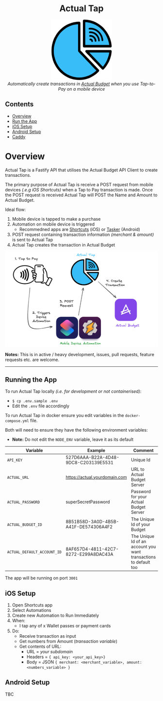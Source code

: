<h1 align="center">Actual Tap</h1>

<p align="center">
    <img src="images/logo.webp" width="200" height="200">
    <br>
    <i>Automatically create transactions in <a href="https://github.com/actualbudget/actual">Actual Budget</a> when you use Tap-to-Pay on a mobile device</i>
</p>

## Contents
- [Overview](#overview)
- [Run the App](#run-the-app)
- [iOS Setup](#ios-setup)
- [Android Setup](#android-setup)
- [Caddy](#caddy)

# Overview
Actual Tap is a Fastify API that utilises the Actual Budget API Client to create transactions.

The primary purpose of Actual Tap is receive a POST request from mobile devices *(.e.g iOS Shortcuts)* when a Tap to Pay transaction is made. Once the POST request is received Actual Tap will POST the Name and Amount to Actual Budget.

Ideal flow:
1. Mobile device is tapped to make a purchase
2. Automation on mobile device is triggered
    - Recommedned apps are [Shortcuts](https://apps.apple.com/us/app/shortcuts/id915249334) (iOS) or [Tasker](https://play.google.com/store/apps/details?id=net.dinglisch.android.taskerm&pcampaignid=web_share) (Android)
3. POST request containing transaction information *(merchant & amount)* is sent to Actual Tap
4. Actual Tap creates the transaction in Actual Budget

<p align="center">
    <img src="images/flow.png">
</p>

**Notes:** This is in active / heavy development, issues, pull requests, feature requests etc. are welcome. 

---

## Running the App

To run Actual Tap locally *(i.e. for development or not containerised)*:
- `$ cp .env.sample .env`
- Edit the `.env` file accordingly

To run Actual Tap in docker ensure you edit variables in the `docker-compose.yml` file.

Both will need to ensure they have the following environment variables:
- **Note:** Do not edit the `NODE_ENV` variable, leave it as its default

| **Variable** | **Example** | **Comment** |
|---|---|---|
| `API_KEY` | 527D6AAA-B22A-4D48-9DC8-C203139E5531 | Unique Id |
| `ACTUAL_URL` | https://actual.yourdomain.com | URL to Actual Budget Server |
| `ACTUAL_PASSWORD` | superSecretPassword | Password for your Actual Budget Server |
| `ACTUAL_BUDGET_ID` | 8B51B58D-3A0D-4B5B-A41F-DE574306A4F2 | The Unique Id of your Budget |
| `ACTUAL_DEFAULT_ACCOUNT_ID` | 8AF657D4-4811-42C7-8272-E299A8DAC43A | The Unique Id of an account you want transactions to default too |

The app will be running on port `3001`

## iOS Setup

1. Open Shortcuts app
2. Select Automations
3. Create new Automation to Run Immediately
4. When:
    - I tap any of x Wallet passes or payment cards
5. Do:
    - Receive transaction as input
    - Get numbers from Amount (*transaction variable*)
    - Get contents of URL:
        - URL = *your subdomain*
        - Headers = `{ api_key: <your_api_key>}`
        - Body = JSON `{ merchant: <merchant_variable>, amount: <numbers_variable> }`

## Android Setup

TBC